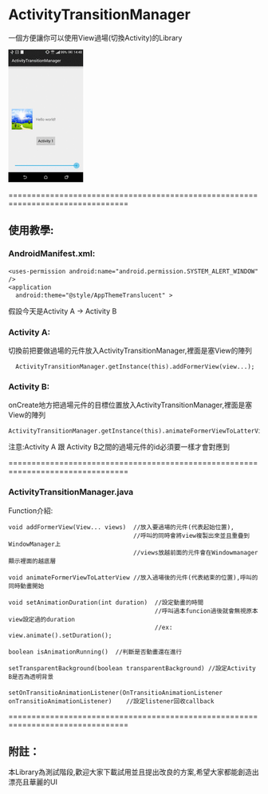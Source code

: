 # ActivityTransitionManager
一個方便讓你可以使用View過場(切換Activity)的Library

![Screenshot](https://raw.githubusercontent.com/guodong1111/ActivityTransitionManager/master/image/animation.gif)

================================================================================
## 使用教學:

### AndroidManifest.xml:

    <uses-permission android:name="android.permission.SYSTEM_ALERT_WINDOW" />
    <application  
      android:theme="@style/AppThemeTranslucent" >


假設今天是Activity A -> Activity B

### Activity A:

  切換前把要做過場的元件放入ActivityTransitionManager,裡面是塞View的陣列

```
  ActivityTransitionManager.getInstance(this).addFormerView(view...);

```
  
  
### Activity B:

  onCreate地方把過場元件的目標位置放入ActivityTransitionManager,裡面是塞View的陣列


```
ActivityTransitionManager.getInstance(this).animateFormerViewToLatterView(view...);

```


注意:Activity A 跟 Activity B之間的過場元件的id必須要一樣才會對應到


================================================================================
### ActivityTransitionManager.java 

Function介紹:

```
void addFormerView(View... views)  //放入要過場的元件(代表起始位置),
                                   //呼叫的同時會將view複製出來並且重疊到WindowManager上
                                   //views放越前面的元件會在Windowmanager顯示裡面的越底層
  
void animateFormerViewToLatterView //放入過場後的元件(代表結束的位置),呼叫的同時動畫開始
  
void setAnimationDuration(int duration)  //設定動畫的時間
                                         //呼叫過本funcion過後就會無視原本view設定過的duration 
                                         //ex: view.animate().setDuration();
  
boolean isAnimationRunning()  //判斷是否動畫還在進行
  
setTransparentBackground(boolean transparentBackground) //設定Activity B是否為透明背景
  
setOnTransitioAnimationListener(OnTransitioAnimationListener onTransitioAnimationListener)    //設定listener回收callback
```
  
  
================================================================================
## 附註：

  本Library為測試階段,歡迎大家下載試用並且提出改良的方案,希望大家都能創造出漂亮且華麗的UI
  
  

